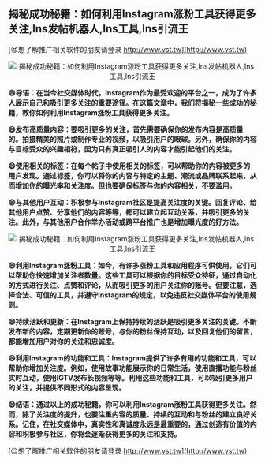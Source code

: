 ## **揭秘成功秘籍：如何利用Instagram涨粉工具获得更多关注,Ins发帖机器人,Ins工具,Ins引流王**

[😍想了解推广相关软件的朋友请登录 http://www.vst.tw](http://www.vst.tw)

 <center><img src="https://vst.tw/MP4/tuiguang/png/4.png" alt="揭秘成功秘籍：如何利用Instagram涨粉工具获得更多关注,Ins发帖机器人,Ins工具,Ins引流王"></center>

**😄导语：在当今社交媒体时代，Instagram作为最受欢迎的平台之一，成为了许多人展示自己和吸引更多关注的重要途径。在这篇文章中，我们将揭秘一些成功的秘籍，教你如何利用Instagram涨粉工具获得更多关注。**

**😄发布高质量内容：要吸引更多的关注，首先需要确保你的发布内容是高质量的。拍摄精美的照片或制作专业的视频，以吸引用户的眼球。另外，确保你的内容与目标受众的兴趣相符，因为只有真正吸引人的内容才能引起他们的关注。**

**😄使用相关的标签：在每个帖子中使用相关的标签，可以帮助你的内容被更多的用户发现。通过标签，你可以将你的内容与特定的主题、潮流或品牌联系起来，从而增加你的曝光率和关注度。但也要确保标签与你的内容相关，不要滥用。**

**😄与其他用户互动：积极参与Instagram社区是提高关注度的关键。回复评论、给其他用户点赞、分享他们的内容等等，都可以建立起互动关系，并吸引更多的关注。此外，与其他用户合作举办活动或跨平台推广也是增加曝光度的好方法。**

 <center><img src="https://vst.tw/MP4/tuiguang/png/4.png" alt="揭秘成功秘籍：如何利用Instagram涨粉工具获得更多关注,Ins发帖机器人,Ins工具,Ins引流王"></center>

**😄利用Instagram涨粉工具：如今，有许多涨粉工具和应用程序可供使用，它们可以帮助你快速增加关注者数量。这些工具可以根据你的目标受众特征，通过自动化的方式进行关注、点赞和评论，从而吸引更多的用户关注你的账号。但要注意，选择合法、可信的工具，并遵守Instagram的规定，以免违反社交媒体平台的使用规则。**

**😄持续活跃和更新：在Instagram上保持持续的活跃是吸引更多关注的关键。不断发布新的内容，定期更新你的账号，与你的粉丝保持互动，以及回复他们的留言，都能增加用户对你的关注和忠诚度。**

**😄利用Instagram的功能和工具：Instagram提供了许多有用的功能和工具，可以帮助你增加关注度。例如，使用故事功能展示你的日常生活，使用直播功能与粉丝实时互动，使用IGTV发布长视频等等。利用这些功能和工具，可以吸引更多用户的关注，并提供不同形式的内容呈现。**

**😄结语：通过以上的成功秘籍，你可以利用Instagram涨粉工具获得更多关注。然而，除了关注度的提升，也要注重内容的质量、持续的互动和与粉丝的建立良好关系。记住，在社交媒体中，真实性和真诚度永远是最重要的，通过创造有价值的内容和积极参与社区，你将会逐渐获得更多的关注和支持。**

[😍想了解推广相关软件的朋友请登录 http://www.vst.tw](http://www.vst.tw)



